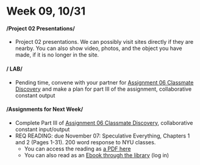 # Week 09, 10/31

#### /Project 02 Presentations/ 

* Project 02 presentations. We can possibly visit sites directly if they are nearby. You can also show video, photos, and the object you have made, if it is no longer in the site.  

#### / LAB/ 

* Pending time, convene with your partner for [Assignment 06 Classmate Discovery](classmate_discovery.md) and make a plan for part III of the assignment, collaborative constant output

#### /Assignments for Next Week/

* Complete Part III of [Assignment 06 Classmate Discovery](classmate_discovery.md), collaborative constant input/output
* REQ READING: due November 07: Speculative Everything, Chapters 1 and 2 (Pages 1-31). 200 word response to NYU classes.
  * You can access the reading as [a PDF here](https://drive.google.com/open?id=1UgeACzw1-rFpvam_mqtDrqICy6HSVydA)
  * You can also read as an [Ebook through the library](https://getit.library.nyu.edu/go/9463476) (log in) 



